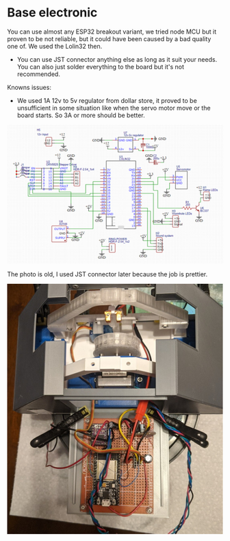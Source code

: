 # Base electronic

You can use almost any ESP32 breakout variant, we tried node MCU but it proven to be not reliable, but it could have been caused by a bad quality one of.
We used the Lolin32 then.

 - You can use JST connector anything else as long as it suit your needs. You can also just solder everything to the board but it's not recommended.

Knowns issues:
 - We used 1A 12v to 5v regulator from dollar store, it proved to be unsufficient in some situation like when the servo motor move or the board starts. So 3A or more should be better.

![](./Assets/Schematic_SGU-Base.png)

The photo is old, I used JST connector later because the job is prettier.

![](./Assets/circuit-board-example.jpg)